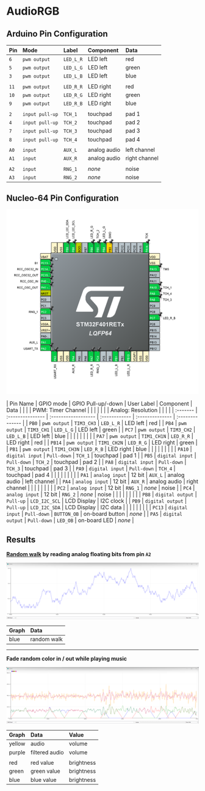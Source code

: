
# AudioRGB

## Arduino Pin Configuration

| Pin  | Mode            | Label     | Component    | Data            |
| :--- | :-------------- | :-------- | :----------- | :-------------- |
| `6`  | `pwm output`    | `LED_L_R` | LED left     | red             |
| `5`  | `pwm output`    | `LED_L_G` | LED left     | green           |
| `3`  | `pwm output`    | `LED_L_B` | LED left     | blue            |
|      |                 |           |              |                 |
| `11` | `pwm output`    | `LED_R_R` | LED right    | red             |
| `10` | `pwm output`    | `LED_R_G` | LED right    | green           |
| `9`  | `pwm output`    | `LED_R_B` | LED right    | blue            |
|      |                 |           |              |                 |
| `2`  | `input pull-up` | `TCH_1`   | touchpad     | pad 1           |
| `4`  | `input pull-up` | `TCH_2`   | touchpad     | pad 2           |
| `7`  | `input pull-up` | `TCH_3`   | touchpad     | pad 3           |
| `8`  | `input pull-up` | `TCH_4`   | touchpad     | pad 4           |
|      |                 |           |              |                 |
| `A0` | `input`         | `AUX_L`   | analog audio | left channel    |
| `A1` | `input`         | `AUX_R`   | analog audio | right channel   |
|      |                 |           |              |                 |
| `A2` | `input`         | `RNG_1`   | *none*       | noise           |
| `A3` | `input`         | `RNG_2`   | *none*       | noise           |

## Nucleo-64 Pin Configuration

![](img/nucleo-64-pin-configuration.png)

| Pin Name | GPIO mode        | GPIO Pull-up/-down  | User Label    | Component       | Data            |
|          |                  |  PWM: Timer Channel |               |                 |                 |
|          |                  |  Analog: Resolution |               |                 |                 |
| :------- | :--------------- | :------------------ | :------------ | :-------------- | :-------------- |
| `PB0`    | `pwm output`     | `TIM3_CH3`          | `LED_L_R`     | LED left        | red             |
| `PB4`    | `pwm output`     | `TIM3_CH1`          | `LED_L_G`     | LED left        | green           |
| `PC7`    | `pwm output`     | `TIM3_CH2`          | `LED_L_B`     | LED left        | blue            |
|          |                  |                     |               |                 |                 |
| `PA7`    | `pwm output`     | `TIM1_CH1N`         | `LED_R_R`     | LED right       | red             |
| `PB14`   | `pwm output`     | `TIM1_CH2N`         | `LED_R_G`     | LED right       | green           |
| `PB1`    | `pwm output`     | `TIM1_CH3N`         | `LED_R_B`     | LED right       | blue            |
|          |                  |                     |               |                 |                 |
| `PA10`   | `digital input`  | `Pull-down`         | `TCH_1`       | touchpad        | pad 1           |
| `PB5`    | `digital input`  | `Pull-down`         | `TCH_2`       | touchpad        | pad 2           |
| `PA8`    | `digital input`  | `Pull-down`         | `TCH_3`       | touchpad        | pad 3           |
| `PA9`    | `digital input`  | `Pull-down`         | `TCH_4`       | touchpad        | pad 4           |
|          |                  |                     |               |                 |                 |
| `PA1`    | `analog input`   | 12 bit              | `AUX_L`       | analog audio    | left channel    |
| `PA4`    | `analog input`   | 12 bit              | `AUX_R`       | analog audio    | right channel   |
|          |                  |                     |               |                 |                 |
| `PC2`    | `analog input`   | 12 bit              | `RNG_1`       | *none*          | noise           |
| `PC4`    | `analog input`   | 12 bit              | `RNG_2`       | *none*          | noise           |
|          |                  |                     |               |                 |                 |
| `PB8`    | `digital output` | `Pull-up`           | `LCD_I2C_SCL` | LCD Display     | I2C clock       |
| `PB9`    | `digital output` | `Pull-up`           | `LCD_I2C_SDA` | LCD Display     | I2C data        |
|          |                  |                     |               |                 |                 |
| `PC13`   | `digital input`  | `Pull-down`         | `BUTTON_OB`   | on-board button | *none*          |
| `PA5`    | `digital output` | `Pull-down`         | `LED_OB`      | on-board LED    | *none*          |


## Results

**[Random walk](https://en.wikipedia.org/wiki/Random_walk) by reading analog floating bits from pin `A2`**

![](img/random-walk-by-reading-analog-floating-bits.png)

| Graph | Data        |
| :---- | :---------- |
| blue  | random walk |

***

**Fade random color in / out while playing music**

![](img/fade-random-color-in-out.png)

| Graph  | Data           | Value      |
| :----- | :------------- | :--------- |
| yellow | audio          | volume     |
| purple | filtered audio | volume     |
|        |                |            |
| red    | red value      | brightness |
| green  | green value    | brightness |
| blue   | blue value     | brightness |
